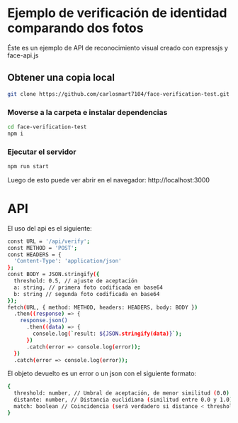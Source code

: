 # Ejemplo de verificación de identidad comparando dos fotos

Éste es un ejemplo de API de reconocimiento visual creado con expressjs y face-api.js

## Obtener una copia local
``` bash
git clone https://github.com/carlosmart7104/face-verification-test.git
```

### Moverse a la carpeta e instalar dependencias
``` bash
cd face-verification-test
npm i
```

### Ejecutar el servidor
``` bash
npm run start
```
Luego de esto puede ver abrir en el navegador: http://localhost:3000

# API
El uso del api es el siguiente:
``` bash
const URL = '/api/verify';
const METHOD = 'POST';
const HEADERS = {
  'Content-Type': 'application/json'
};
const BODY = JSON.stringify({
  threshold: 0.5, // ajuste de aceptación
  a: string, // primera foto codificada en base64
  b: string // segunda foto codificada en base64
});
fetch(URL, { method: METHOD, headers: HEADERS, body: BODY })
  .then((response) => {
    response.json()
      .then((data) => {
        console.log(`result: ${JSON.stringify(data)}`);
      })
      .catch(error => console.log(error));
  })
  .catch(error => console.log(error));
```
El objeto devuelto es un error o un json con el siguiente formato:
``` bash
{
  threshold: number, // Umbral de aceptación, de menor similitud (0.0) a mayor similitud (1.0)
  distante: number, // Distancia euclidiana (similitud entre 0.0 y 1.0)
  match: boolean // Coincidencia (será verdadero si distance < threshold, de lo contrario será falso)
}
```
